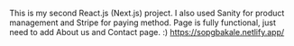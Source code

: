 This is my second React.js (Next.js) project. 
I also used Sanity for product management and Stripe for paying method.
Page is fully functional, just need to add About us and Contact page. :)
https://sopgbakale.netlify.app/
